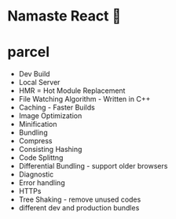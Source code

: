 # Namaste React 🚀

# parcel
- Dev Build
- Local Server
- HMR = Hot Module Replacement
- File Watching Algorithm - Written in C++
- Caching - Faster Builds
- Image Optimization
- Minification
- Bundling
- Compress
- Consisting Hashing
- Code Splittng
- Differential Bundling - support older browsers
- Diagnostic
- Error handling
- HTTPs
- Tree Shaking - remove unused codes
- different dev and production bundles
